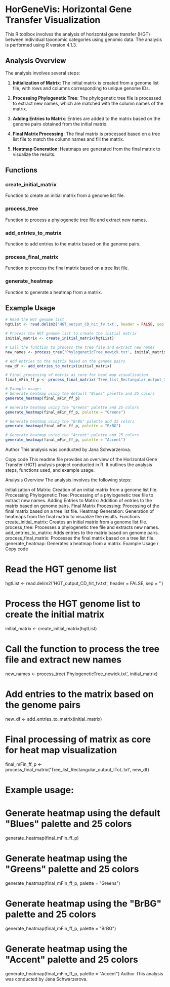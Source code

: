 # HorGeneVis: Horizontal Gene Transfer Visualization

This R toolbox involves the analysis of horizontal gene transfer (HGT) between individual taxonomic categories using genomic data. The analysis is performed using R version 4.1.3.

## Analysis Overview

The analysis involves several steps:

1. **Initialization of Matrix**: The initial matrix is created from a genome list file, with rows and columns corresponding to unique genome IDs.

2. **Processing Phylogenetic Tree**: The phylogenetic tree file is processed to extract new names, which are matched with the column names of the matrix.

3. **Adding Entries to Matrix**: Entries are added to the matrix based on the genome pairs obtained from the initial matrix.

4. **Final Matrix Processing**: The final matrix is processed based on a tree list file to match the column names and fill the matrix.

5. **Heatmap Generation**: Heatmaps are generated from the final matrix to visualize the results.

## Functions

### create_initial_matrix

Function to create an initial matrix from a genome list file.

### process_tree

Function to process a phylogenetic tree file and extract new names.

### add_entries_to_matrix

Function to add entries to the matrix based on the genome pairs.

### process_final_matrix

Function to process the final matrix based on a tree list file.

### generate_heatmap

Function to generate a heatmap from a matrix.

## Example Usage

```r
# Read the HGT genome list
hgtList <- read.delim2('HGT_output_CD_hit_fv.txt', header = FALSE, sep = '')

# Process the HGT genome list to create the initial matrix
initial_matrix <- create_initial_matrix(hgtList)

# Call the function to process the tree file and extract new names
new_names <- process_tree('PhylogeneticTree_newick.txt', initial_matrix)

# Add entries to the matrix based on the genome pairs
new_df <- add_entries_to_matrix(initial_matrix)

# Final processing of matrix as core for heat map visualization
final_mFin_ff_p <- process_final_matrix('Tree_list_Rectangular_output_IToL.txt', new_df)

# Example usage:
# Generate heatmap using the default "Blues" palette and 25 colors
generate_heatmap(final_mFin_ff_p)

# Generate heatmap using the "Greens" palette and 25 colors
generate_heatmap(final_mFin_ff_p, palette = "Greens")

# Generate heatmap using the "BrBG" palette and 25 colors
generate_heatmap(final_mFin_ff_p, palette = "BrBG")

# Generate heatmap using the "Accent" palette and 25 colors
generate_heatmap(final_mFin_ff_p, palette = "Accent")
```

Author
This analysis was conducted by Jana Schwarzerova.

Copy code
This readme file provides an overview of the Horizontal Gene Transfer (HGT) analysis project conducted in R. It outlines the analysis steps, functions used, and example usage.

Analysis Overview
The analysis involves the following steps:

Initialization of Matrix: Creation of an initial matrix from a genome list file.
Processing Phylogenetic Tree: Processing of a phylogenetic tree file to extract new names.
Adding Entries to Matrix: Addition of entries to the matrix based on genome pairs.
Final Matrix Processing: Processing of the final matrix based on a tree list file.
Heatmap Generation: Generation of heatmaps from the final matrix to visualize the results.
Functions
create_initial_matrix: Creates an initial matrix from a genome list file.
process_tree: Processes a phylogenetic tree file and extracts new names.
add_entries_to_matrix: Adds entries to the matrix based on genome pairs.
process_final_matrix: Processes the final matrix based on a tree list file.
generate_heatmap: Generates a heatmap from a matrix.
Example Usage
r
Copy code
# Read the HGT genome list
hgtList <- read.delim2('HGT_output_CD_hit_fv.txt', header = FALSE, sep = '')

# Process the HGT genome list to create the initial matrix
initial_matrix <- create_initial_matrix(hgtList)

# Call the function to process the tree file and extract new names
new_names <- process_tree('PhylogeneticTree_newick.txt', initial_matrix)

# Add entries to the matrix based on the genome pairs
new_df <- add_entries_to_matrix(initial_matrix)

# Final processing of matrix as core for heat map visualization
final_mFin_ff_p <- process_final_matrix('Tree_list_Rectangular_output_IToL.txt', new_df)

# Example usage:
# Generate heatmap using the default "Blues" palette and 25 colors
generate_heatmap(final_mFin_ff_p)

# Generate heatmap using the "Greens" palette and 25 colors
generate_heatmap(final_mFin_ff_p, palette = "Greens")

# Generate heatmap using the "BrBG" palette and 25 colors
generate_heatmap(final_mFin_ff_p, palette = "BrBG")

# Generate heatmap using the "Accent" palette and 25 colors
generate_heatmap(final_mFin_ff_p, palette = "Accent")
Author
This analysis was conducted by Jana Schwarzerova.
